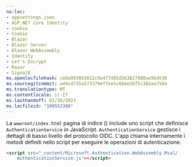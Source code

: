 ```yaml
---
no-loc:
- appsettings.json
- ASP.NET Core Identity
- cookie
- Cookie
- Blazor
- Blazor Server
- Blazor WebAssembly
- Identity
- Let's Encrypt
- Razor
- SignalR
ms.openlocfilehash: ce0a993093812c9a477d85d363827988ae9bd536
ms.sourcegitcommit: a49c47d5a573379effee5c6b6e36f5c302aa756b
ms.translationtype: MT
ms.contentlocale: it-IT
ms.lasthandoff: 02/16/2021
ms.locfileid: "100552308"
---
```

La `wwwroot/index.html` pagina di indice () include uno script che definisce `AuthenticationService` in JavaScript. `AuthenticationService` gestisce i dettagli di basso livello del protocollo OIDC. L'app chiama internamente i metodi definiti nello script per eseguire le operazioni di autenticazione.

```html
<script src="_content/Microsoft.Authentication.WebAssembly.Msal/
    AuthenticationService.js"></script>
```
